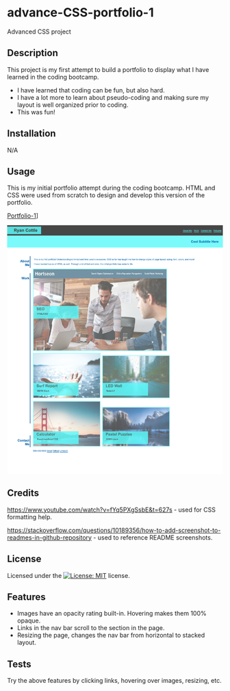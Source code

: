 # advance-CSS-portfolio-1
Advanced CSS project

## Description

This project is my first attempt to build a portfolio to display what I have learned in the coding bootcamp. 

- I have learned that coding can be fun, but also hard. 
- I have a lot more to learn about pseudo-coding and making sure my layout is well organized prior to coding. 
- This was fun!

## Installation

N/A

## Usage

This is my initial portfolio attempt during the coding bootcamp. HTML and CSS were used from scratch to design and develop this version of the portfolio.

[Portfolio-1](https://rtcottle.github.io/advanced-CSS-portfolio-1/)]

![screenshot](/assets/images/screenshot.png?)
   
## Credits

https://www.youtube.com/watch?v=fYq5PXgSsbE&t=627s - used for CSS formatting help. 

https://stackoverflow.com/questions/10189356/how-to-add-screenshot-to-readmes-in-github-repository - used to reference README screenshots. 


## License

Licensed under the [![License: MIT](https://img.shields.io/badge/License-MIT-yellow.svg)](./LICENSE) license.

## Features

- Images have an opacity rating built-in. Hovering makes them 100% opaque. 
- Links in the nav bar scroll to the section in the page. 
- Resizing the page, changes the nav bar from horizontal to stacked layout. 

## Tests

Try the above features by clicking links, hovering over images, resizing, etc. 